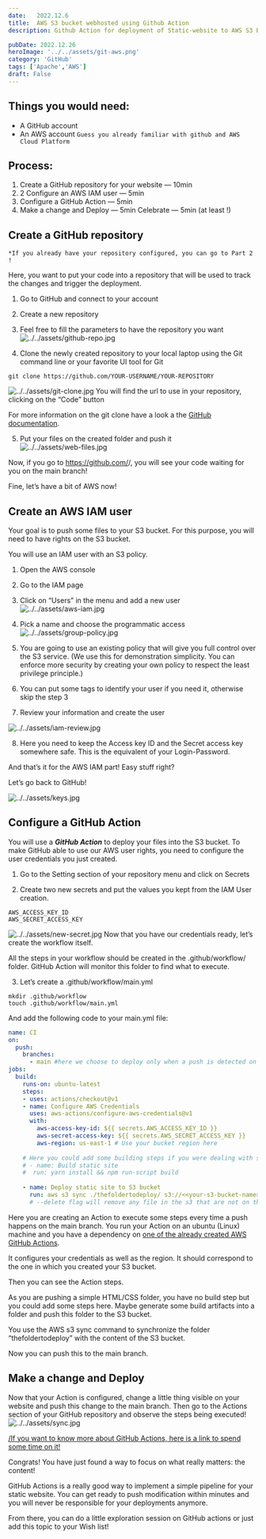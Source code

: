 ```yaml
---
date:	2022.12.6
title:	AWS S3 bucket webhosted using Github Action
description: Github Action for deployment of Static-website to AWS S3 Bucket

pubDate: 2022.12.26
heroImage: '../../assets/git-aws.png'
category: 'GitHub'
tags: ['Apache','AWS']
draft: False
---
```



## Things you would need:
 - A GitHub account
 - An AWS account
 ``Guess you already familiar with github and AWS Cloud Platform``

## Process: 
 1. Create a GitHub repository for your website — 10min
 2. 2 Configure an AWS IAM user — 5min
 3. Configure a GitHub Action — 5min
4. Make a change and Deploy — 5min
Celebrate — 5min (at least !)

## Create a GitHub repository
`*If you already have your repository configured, you can go to Part 2 !`

Here, you want to put your code into a repository that will be used to track the changes and trigger the deployment.

1. Go to GitHub and connect to your account
2. Create a new repository
3. Feel free to fill the parameters to have the repository you want
![../../assets/github-repo.jpg](../../assets/github-repo.jpg)

4. Clone the newly created repository to your local laptop using the Git command line or your favorite UI tool for Git

```
git clone https://github.com/YOUR-USERNAME/YOUR-REPOSITORY

```
![../../assets/git-clone.jpg](../../assets/git-clone.jpg)
You will find the url to use in your repository, clicking on the “Code” button

For more information on the git clone have a look a the [GitHub documentation](https://docs.github.com/en/free-pro-team@latest/github/creating-cloning-and-archiving-repositories/cloning-a-repository).

5. Put your files on the created folder and push it
![../../assets/web-files.jpg](../../assets/web-files.jpg)

Now, if you go to https://github.com/<username>/<repositoryname>, you will see your code waiting for you on the main branch!

Fine, let’s have a bit of AWS now!

##  Create an AWS IAM user
Your goal is to push some files to your S3 bucket. For this purpose, you will need to have rights on the S3 bucket.

You will use an IAM user with an S3 policy.
1. Open the AWS console
2. Go to the IAM page
3. Click on “Users” in the menu and add a new user
![../../assets/aws-iam.jpg](../../assets/aws-iam.jpg)

4. Pick a name and choose the programmatic access
![../../assets/group-policy.jpg](../../assets/group-policy.jpg)

5. You are going to use an existing policy that will give you full control over the S3 service.
(We use this for demonstration simplicity. You can enforce more security by creating your own policy to respect the least privilege principle.)

 6. You can put some tags to identify your user if you need it, otherwise skip the step 3
 7. Review your information and create the user

![../../assets/iam-review.jpg](../../assets/iam-review.jpg)

8. Here you need to keep the Access key ID and the Secret access key somewhere safe. This is the equivalent of your Login-Password.

And that’s it for the AWS IAM part! Easy stuff right?

Let’s go back to GitHub!

![../../assets/keys.jpg](../../assets/keys.jpg)

## Configure a GitHub Action
You will use a ***GitHub Action*** to deploy your files into the S3 bucket.
To make GitHub able to use our AWS user rights, you need to configure the user credentials you just created.

1. Go to the Setting section of your repository menu and click on Secrets


2. Create two new secrets and put the values you kept from the IAM User creation.
```
AWS_ACCESS_KEY_ID
AWS_SECRET_ACCESS_KEY
```
![../../assets/new-secret.jpg](../../assets/new-secret.jpg)
Now that you have our credentials ready, let’s create the workflow itself.

All the steps in your workflow should be created in the .github/workflow/ folder. GitHub Action will monitor this folder to find what to execute.

3. Let’s create a .github/workflow/main.yml

```
mkdir .github/workflow
touch .github/workflow/main.yml
```
And add the following code to your main.yml file:

```yml
name: CI
on: 
  push:
    branches:
      - main #here we choose to deploy only when a push is detected on the main branch
jobs:
  build:
    runs-on: ubuntu-latest
    steps:
    - uses: actions/checkout@v1
    - name: Configure AWS Credentials
      uses: aws-actions/configure-aws-credentials@v1
      with:
        aws-access-key-id: ${{ secrets.AWS_ACCESS_KEY_ID }}
        aws-secret-access-key: ${{ secrets.AWS_SECRET_ACCESS_KEY }}
        aws-region: us-east-1 # Use your bucket region here
        
    # Here you could add some building steps if you were dealing with some angular/react/Vue...
    # - name: Build static site
    #  run: yarn install && npm run-script build
    
    - name: Deploy static site to S3 bucket
      run: aws s3 sync ./thefoldertodeploy/ s3://<<your-s3-bucket-name>> --delete
      # --delete flag will remove any file in the s3 that are not on the "<<your-s3-bucket-name>>" folder
```

Here you are creating an Action to execute some steps every time a push happens on the main branch. You run your Action on an ubuntu (Linux) machine and you have a dependency on [one of the already created AWS GitHub Actions](https://github.com/aws-actions).

It configures your credentials as well as the region. It should correspond to the one in which you created your S3 bucket.

Then you can see the Action steps.

As you are pushing a simple HTML/CSS folder, you have no build step but you could add some steps here. Maybe generate some build artifacts into a folder and push this folder to the S3 bucket.

You use the AWS s3 sync command to synchronize the folder “thefoldertodeploy” with the content of the S3 bucket.

Now you can push this to the main branch.

## Make a change and Deploy
Now that your Action is configured, change a little thing visible on your website and push this change to the main branch.
Then go to the Actions section of your GitHub repository and observe the steps being executed!
![../../assets/sync.jpg](../../assets/sync.jpg)


[/If you want to know more about GitHub Actions, here is a link to spend some time on it!](https://github.com/features/actions)




Congrats! You have just found a way to focus on what really matters: the content!

GitHub Actions is a really good way to implement a simple pipeline for your static website. You can get ready to push modification within minutes and you will never be responsible for your deployments anymore.

From there, you can do a little exploration session on GitHub actions or just add this topic to your Wish list!